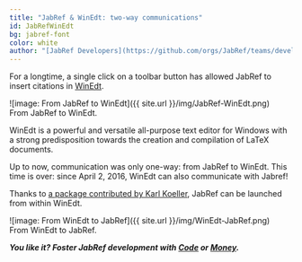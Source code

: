 ```yaml
---
title: "JabRef & WinEdt: two-way communications"
id: JabRefWinEdt
bg: jabref-font
color: white
author: "[JabRef Developers](https://github.com/orgs/JabRef/teams/developers)"
---
```


For a longtime, a single click on a toolbar button has allowed JabRef to insert citations in [WinEdt](http://www.winedt.com).

![image: From JabRef to WinEdt]({{ site.url }}/img/JabRef-WinEdt.png)    
From JabRef to WinEdt.

WinEdt is a powerful and versatile all-purpose text editor for Windows with a strong predisposition towards the creation and compilation of LaTeX documents.

Up to now, communication was only one-way: from JabRef to WinEdt.
This time is over: since April 2, 2016, WinEdt can also communicate with Jabref!

Thanks to [a package contributed by Karl Koeller](http://www.winedt.org/config/menus/JabRef.html),
JabRef can be launched from within WinEdt. 

![image: From WinEdt to JabRef]({{ site.url }}/img/WinEdt-JabRef.png)    
From WinEdt to JabRef.

_**You like it? Foster JabRef development with [Code](https://github.com/JabRef/jabref/blob/master/CONTRIBUTING.md) or [Money](https://github.com/JabRef/jabref/wiki/Donations).**_
